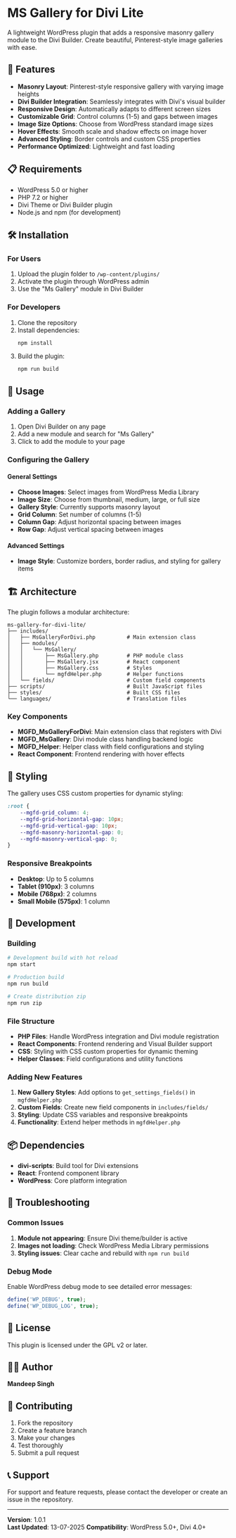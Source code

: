 # MS Gallery for Divi Lite

A lightweight WordPress plugin that adds a responsive masonry gallery module to the Divi Builder. Create beautiful, Pinterest-style image galleries with ease.

## 🚀 Features

- **Masonry Layout**: Pinterest-style responsive gallery with varying image heights
- **Divi Builder Integration**: Seamlessly integrates with Divi's visual builder
- **Responsive Design**: Automatically adapts to different screen sizes
- **Customizable Grid**: Control columns (1-5) and gaps between images
- **Image Size Options**: Choose from WordPress standard image sizes
- **Hover Effects**: Smooth scale and shadow effects on image hover
- **Advanced Styling**: Border controls and custom CSS properties
- **Performance Optimized**: Lightweight and fast loading

## 📋 Requirements

- WordPress 5.0 or higher
- PHP 7.2 or higher
- Divi Theme or Divi Builder plugin
- Node.js and npm (for development)

## 🛠️ Installation

### For Users

1. Upload the plugin folder to `/wp-content/plugins/`
2. Activate the plugin through WordPress admin
3. Use the "Ms Gallery" module in Divi Builder

### For Developers

1. Clone the repository
2. Install dependencies:
   ```bash
   npm install
   ```
3. Build the plugin:
   ```bash
   npm run build
   ```

## 🎯 Usage

### Adding a Gallery

1. Open Divi Builder on any page
2. Add a new module and search for "Ms Gallery"
3. Click to add the module to your page

### Configuring the Gallery

#### General Settings
- **Choose Images**: Select images from WordPress Media Library
- **Image Size**: Choose from thumbnail, medium, large, or full size
- **Gallery Style**: Currently supports masonry layout
- **Grid Column**: Set number of columns (1-5)
- **Column Gap**: Adjust horizontal spacing between images
- **Row Gap**: Adjust vertical spacing between images

#### Advanced Settings
- **Image Style**: Customize borders, border radius, and styling for gallery items

## 🏗️ Architecture

The plugin follows a modular architecture:

```
ms-gallery-for-divi-lite/
├── includes/
│   ├── MsGalleryForDivi.php          # Main extension class
│   ├── modules/
│   │   └── MsGallery/
│   │       ├── MsGallery.php         # PHP module class
│   │       ├── MsGallery.jsx         # React component
│   │       ├── MsGallery.css         # Styles
│   │       └── mgfdHelper.php        # Helper functions
│   └── fields/                       # Custom field components
├── scripts/                          # Built JavaScript files
├── styles/                           # Built CSS files
└── languages/                        # Translation files
```

### Key Components

- **MGFD_MsGalleryForDivi**: Main extension class that registers with Divi
- **MGFD_MsGallery**: Divi module class handling backend logic
- **MGFD_Helper**: Helper class with field configurations and styling
- **React Component**: Frontend rendering with hover effects

## 🎨 Styling

The gallery uses CSS custom properties for dynamic styling:

```css
:root {
    --mgfd-grid_column: 4;
    --mgfd-grid-horizontal-gap: 10px;
    --mgfd-grid-vertical-gap: 10px;
    --mgfd-masonry-horizontal-gap: 0;
    --mgfd-masonry-vertical-gap: 0;
}
```

### Responsive Breakpoints

- **Desktop**: Up to 5 columns
- **Tablet (910px)**: 3 columns
- **Mobile (768px)**: 2 columns
- **Small Mobile (575px)**: 1 column

## 🔧 Development

### Building

```bash
# Development build with hot reload
npm start

# Production build
npm run build

# Create distribution zip
npm run zip
```

### File Structure

- **PHP Files**: Handle WordPress integration and Divi module registration
- **React Components**: Frontend rendering and Visual Builder support
- **CSS**: Styling with CSS custom properties for dynamic theming
- **Helper Classes**: Field configurations and utility functions

### Adding New Features

1. **New Gallery Styles**: Add options to `get_settings_fields()` in `mgfdHelper.php`
2. **Custom Fields**: Create new field components in `includes/fields/`
3. **Styling**: Update CSS variables and responsive breakpoints
4. **Functionality**: Extend helper methods in `mgfdHelper.php`

## 📦 Dependencies

- **divi-scripts**: Build tool for Divi extensions
- **React**: Frontend component library
- **WordPress**: Core platform integration

## 🐛 Troubleshooting

### Common Issues

1. **Module not appearing**: Ensure Divi theme/builder is active
2. **Images not loading**: Check WordPress Media Library permissions
3. **Styling issues**: Clear cache and rebuild with `npm run build`

### Debug Mode

Enable WordPress debug mode to see detailed error messages:

```php
define('WP_DEBUG', true);
define('WP_DEBUG_LOG', true);
```

## 📄 License

This plugin is licensed under the GPL v2 or later.

## 👨‍💻 Author

**Mandeep Singh**

## 🤝 Contributing

1. Fork the repository
2. Create a feature branch
3. Make your changes
4. Test thoroughly
5. Submit a pull request

## 📞 Support

For support and feature requests, please contact the developer or create an issue in the repository.

---

**Version**: 1.0.1  
**Last Updated**: 13-07-2025 
**Compatibility**: WordPress 5.0+, Divi 4.0+ 
